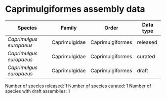 # Caprimulgiformes assembly data

| Species | Family | Order | Data type |
| -- | --- | --- | --- |
| *Caprimulgus europaeus* | Caprimulgidae | Caprimulgiformes | released |
| *Caprimulgus europaeus* | Caprimulgidae | Caprimulgiformes | curated |
| *Caprimulgus europaeus* | Caprimulgidae | Caprimulgiformes | draft |

Number of species released: 1
Number of species curated: 1
Number of species with draft assemblies: 1

